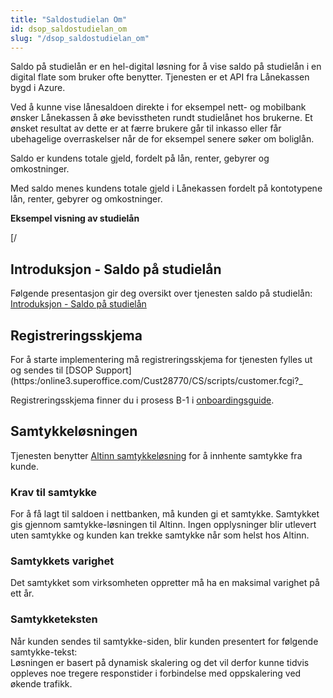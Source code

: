 ```yaml
---
title: "Saldostudielan Om"
id: dsop_saldostudielan_om
slug: "/dsop_saldostudielan_om"
---
```


Saldo på studielån er en hel-digital løsning for å vise saldo på studielån i en digital flate som bruker ofte benytter. Tjenesten er et API fra Lånekassen bygd i Azure.

Ved å kunne vise lånesaldoen direkte i for eksempel nett- og mobilbank ønsker Lånekassen å øke bevisstheten rundt studielånet hos brukerne. Et ønsket resultat av dette er at færre brukere går til inkasso eller får ubehagelige overraskelser når de for eksempel senere søker om boliglån.

Saldo er kundens totale gjeld, fordelt på lån, renter, gebyrer og omkostninger.

Med saldo menes kundens totale gjeld i Lånekassen fordelt på kontotypene lån, renter, gebyrer og omkostninger.

**Eksempel visning av studielån**

[/

## Introduksjon - Saldo på studielån
Følgende presentasjon gir deg oversikt over tjenesten saldo på studielån: [Introduksjon - Saldo på studielån](/assets/DSOP-Introduksjon-til-Saldo-på-studielån.pdf)

## Registreringsskjema

For å starte implementering må registreringsskjema for tjenesten fylles ut og sendes til [DSOP Support](https:/online3.superoffice.com/Cust28770/CS/scripts/customer.fcgi?_

Registreringsskjema finner du i prosess B-1 i [onboardingsguide](https:/dokumentasjon.dsop.no/saldo-studielan/dsop_saldostudielan_onboarding#b---registrering-og-avtaleinng%C3%A5else).

## Samtykkeløsningen
Tjenesten benytter [Altinn samtykkeløsning](https:/altinn.github.io/docs/utviklingsguider/samtykke/datakonsument/) for å innhente samtykke fra kunde.

### Krav til samtykke

For å få lagt til saldoen i nettbanken, må kunden gi et samtykke. Samtykket gis gjennom samtykke-løsningen til Altinn. Ingen opplysninger blir utlevert uten samtykke og kunden kan trekke samtykke når som helst hos Altinn.

### Samtykkets varighet

Det samtykket som virksomheten oppretter må ha en maksimal varighet på ett år.

### Samtykketeksten

Når kunden sendes til samtykke-siden, blir kunden presentert for følgende samtykke-tekst:<br  /> 
Løsningen er basert på dynamisk skalering og det vil derfor kunne tidvis oppleves noe tregere responstider i forbindelse med oppskalering ved økende trafikk.
